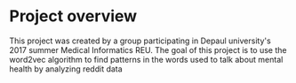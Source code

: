 # Project overview

This project was created by a group participating in Depaul
 university's 2017 summer Medical Informatics REU. The goal of this
project is to use the word2vec algorithm to find patterns in the words
 used to talk about mental health by analyzing reddit data

